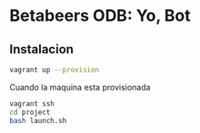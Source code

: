 # Betabeers ODB: Yo, Bot

## Instalacion

```bash
vagrant up --provision
```

Cuando la maquina esta provisionada

```bash
vagrant ssh
cd project
bash launch.sh
```
